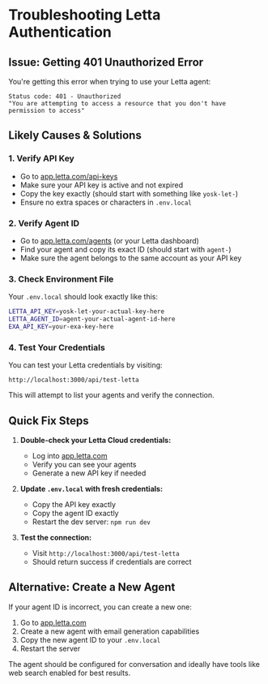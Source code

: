 # Troubleshooting Letta Authentication

## Issue: Getting 401 Unauthorized Error

You're getting this error when trying to use your Letta agent:
```
Status code: 401 - Unauthorized
"You are attempting to access a resource that you don't have permission to access"
```

## Likely Causes & Solutions

### 1. **Verify API Key**
- Go to [app.letta.com/api-keys](https://app.letta.com/api-keys)
- Make sure your API key is active and not expired
- Copy the key exactly (should start with something like `yosk-let-`)
- Ensure no extra spaces or characters in `.env.local`

### 2. **Verify Agent ID**
- Go to [app.letta.com/agents](https://app.letta.com/agents) (or your Letta dashboard)
- Find your agent and copy its exact ID (should start with `agent-`)
- Make sure the agent belongs to the same account as your API key

### 3. **Check Environment File**
Your `.env.local` should look exactly like this:
```bash
LETTA_API_KEY=yosk-let-your-actual-key-here
LETTA_AGENT_ID=agent-your-actual-agent-id-here
EXA_API_KEY=your-exa-key-here
```

### 4. **Test Your Credentials**
You can test your Letta credentials by visiting:
```
http://localhost:3000/api/test-letta
```

This will attempt to list your agents and verify the connection.

## Quick Fix Steps

1. **Double-check your Letta Cloud credentials:**
   - Log into [app.letta.com](https://app.letta.com)
   - Verify you can see your agents
   - Generate a new API key if needed

2. **Update `.env.local` with fresh credentials:**
   - Copy the API key exactly
   - Copy the agent ID exactly
   - Restart the dev server: `npm run dev`

3. **Test the connection:**
   - Visit `http://localhost:3000/api/test-letta`
   - Should return success if credentials are correct

## Alternative: Create a New Agent

If your agent ID is incorrect, you can create a new one:

1. Go to [app.letta.com](https://app.letta.com)
2. Create a new agent with email generation capabilities
3. Copy the new agent ID to your `.env.local`
4. Restart the server

The agent should be configured for conversation and ideally have tools like web search enabled for best results.